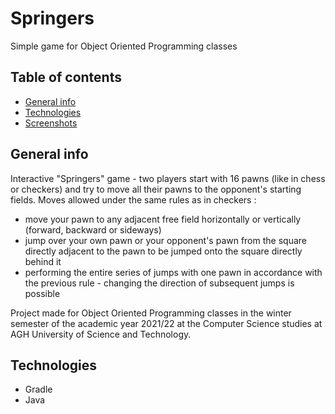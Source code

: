 # Springers
Simple game for Object Oriented Programming classes
## Table of contents
* [General info](#general-info)
* [Technologies](#technologies)
* [Screenshots](#screenshots)

## General info
Interactive "Springers" game - two players start with 16 pawns (like in chess or checkers) and try to move all their pawns to the opponent's starting fields. Moves allowed under the same rules as in checkers :
- move your pawn to any adjacent free field horizontally or vertically (forward, backward or sideways)
- jump over your own pawn or your opponent's pawn from the square directly adjacent to the pawn to be jumped onto the square directly behind it
- performing the entire series of jumps with one pawn in accordance with the previous rule - changing the direction of subsequent jumps is possible

Project made for Object Oriented Programming classes in the winter semester of the academic year 2021/22 at the Computer Science studies at AGH University of Science and Technology.

## Technologies
- Gradle
- Java
